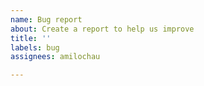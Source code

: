 ```yaml
---
name: Bug report
about: Create a report to help us improve
title: ''
labels: bug
assignees: amilochau

---
```



